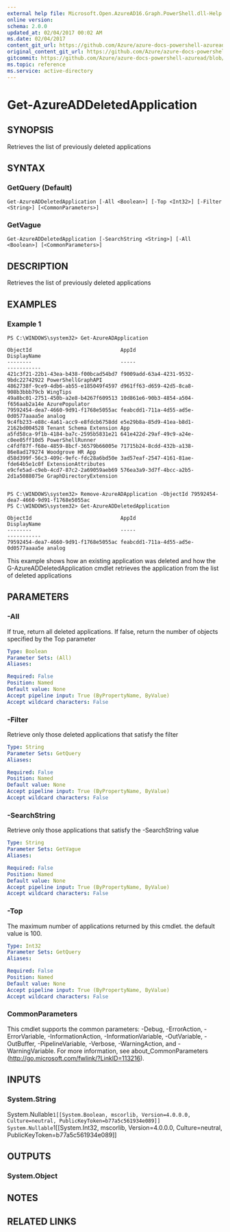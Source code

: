 ```yaml
---
external help file: Microsoft.Open.AzureAD16.Graph.PowerShell.dll-Help.xml
online version:
schema: 2.0.0
updated_at: 02/04/2017 00:02 AM
ms.date: 02/04/2017
content_git_url: https://github.com/Azure/azure-docs-powershell-azuread/blob/VinceSmith-patch-2/Azure%20AD%20Cmdlets/AzureAD/v2/Get-AzureADDeletedApplication.md
original_content_git_url: https://github.com/Azure/azure-docs-powershell-azuread/blob/VinceSmith-patch-2/Azure%20AD%20Cmdlets/AzureAD/v2/Get-AzureADDeletedApplication.md
gitcommit: https://github.com/Azure/azure-docs-powershell-azuread/blob/3c958c260fe07ce8f34599794f089c4b3c1b8115
ms.topic: reference
ms.service: active-directory
---
```


# Get-AzureADDeletedApplication

## SYNOPSIS
Retrieves the list of previously deleted applications

## SYNTAX

### GetQuery (Default)
```
Get-AzureADDeletedApplication [-All <Boolean>] [-Top <Int32>] [-Filter <String>] [<CommonParameters>]
```

### GetVague
```
Get-AzureADDeletedApplication [-SearchString <String>] [-All <Boolean>] [<CommonParameters>]
```

## DESCRIPTION
Retrieves the list of previously deleted applications

## EXAMPLES

### Example 1
```
PS C:\WINDOWS\system32> Get-AzureADApplication

ObjectId                             AppId                                DisplayName
--------                             -----                                -----------
421c3f21-22b1-43ea-b438-f00bcad54bd7 f9009add-63a4-4231-9532-9bdc22742922 PowerShellGraphAPI
4862738f-9ce9-4db6-ab55-e185049f4597 d961ff63-d659-42d5-8ca8-908b3bbb79cb WingTips
49a8bc01-2751-450b-a2e8-b4267f609513 10d861e6-90b3-4854-a504-f656aab2a14e AzurePopulator
79592454-dea7-4660-9d91-f1768e5055ac feabcdd1-711a-4d55-ad5e-0d0577aaaa5e analog
9c4fb233-e88c-4a61-acc9-e8fdcb6758dd e5e29b8a-85d9-41ea-b8d1-2162bd004528 Tenant Schema Extension App
a5fd58ca-9f1b-4184-ba7c-2595b5831e21 641e422d-29af-49c9-a24e-c0ee05ff10d5 PowerShellRunner
c4fdf87f-f68e-4859-8bcf-36579b66005e 71715b24-8cdd-432b-a138-86e8ad179274 Woodgrove HR App
d58d399f-56c3-409c-9efc-fdc28a6bd50e 3ad57eaf-2547-4161-81ae-fde64b5e1c0f ExtensionAttributes
e9cfe5ad-c9eb-4cd7-87c2-2a69059aeb69 576ea3a9-3d7f-4bcc-a2b5-2d1a5088075e GraphDirectoryExtension


PS C:\WINDOWS\system32> Remove-AzureADApplication -ObjectId 79592454-dea7-4660-9d91-f1768e5055ac
PS C:\WINDOWS\system32> Get-AzureADDeletedApplication

ObjectId                             AppId                                DisplayName
--------                             -----                                -----------
79592454-dea7-4660-9d91-f1768e5055ac feabcdd1-711a-4d55-ad5e-0d0577aaaa5e analog
```

This example shows how an existing application was deleted and how the G-AzureADDeletedApplication cmdlet retrieves the application from the list of deleted applications

## PARAMETERS

### -All
If true, return all deleted applications. If false, return the number of objects specified by the Top parameter

```yaml
Type: Boolean
Parameter Sets: (All)
Aliases: 

Required: False
Position: Named
Default value: None
Accept pipeline input: True (ByPropertyName, ByValue)
Accept wildcard characters: False
```

### -Filter
Retrieve only those deleted applications that satisfy the filter

```yaml
Type: String
Parameter Sets: GetQuery
Aliases: 

Required: False
Position: Named
Default value: None
Accept pipeline input: True (ByPropertyName, ByValue)
Accept wildcard characters: False
```

### -SearchString
Retrieve only those applications that satisfy the -SearchString value

```yaml
Type: String
Parameter Sets: GetVague
Aliases: 

Required: False
Position: Named
Default value: None
Accept pipeline input: True (ByPropertyName, ByValue)
Accept wildcard characters: False
```

### -Top
The maximum number of applications returned by this cmdlet. the default value is 100.

```yaml
Type: Int32
Parameter Sets: GetQuery
Aliases: 

Required: False
Position: Named
Default value: None
Accept pipeline input: True (ByPropertyName, ByValue)
Accept wildcard characters: False
```

### CommonParameters
This cmdlet supports the common parameters: -Debug, -ErrorAction, -ErrorVariable, -InformationAction, -InformationVariable, -OutVariable, -OutBuffer, -PipelineVariable, -Verbose, -WarningAction, and -WarningVariable. For more information, see about_CommonParameters (http://go.microsoft.com/fwlink/?LinkID=113216).

## INPUTS

### System.String
System.Nullable`1[[System.Boolean, mscorlib, Version=4.0.0.0, Culture=neutral, PublicKeyToken=b77a5c561934e089]]
System.Nullable`1[[System.Int32, mscorlib, Version=4.0.0.0, Culture=neutral, PublicKeyToken=b77a5c561934e089]]

## OUTPUTS

### System.Object

## NOTES

## RELATED LINKS

